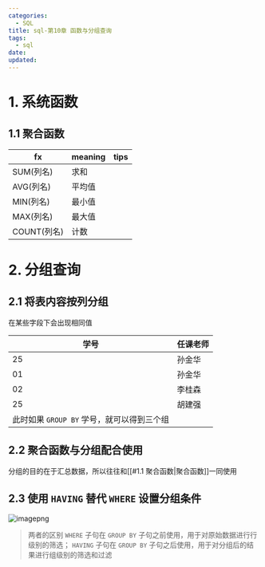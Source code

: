 ```yaml
---
categories:
  - SQL
title: sql-第10章 函数与分组查询
tags:
  - sql
date:
updated:
---
```


# 1. 系统函数

## 1.1 聚合函数

|fx|meaning|tips|
|---|---|---|
|SUM(列名)|求和||
|AVG(列名)|平均值||
|MIN(列名)|最小值||
|MAX(列名)|最大值||
|COUNT(列名)|计数||

# 2. 分组查询

## 2.1 将表内容按列分组

在某些字段下会出现相同值

|学号|任课老师|
|---|---|
|25|孙金华|
|01|孙金华|
|02|李桂森|
|25|胡建强|
|此时如果 `GROUP BY` 学号，就可以得到三个组||

## 2.2 聚合函数与分组配合使用

分组的目的在于汇总数据，所以往往和[[#1.1 聚合函数|聚合函数]]一同使用

## 2.3 使用 `HAVING` 替代 `WHERE` 设置分组条件

![imagepng](https://leaves520-1326362500.cos.ap-nanjing.myqcloud.com/20240508202610.png)

> 两者的区别 `WHERE` 子句在 `GROUP BY` 子句之前使用，用于对原始数据进行行级别的筛选； `HAVING` 子句在 `GROUP BY` 子句之后使用，用于对分组后的结果进行组级别的筛选和过滤